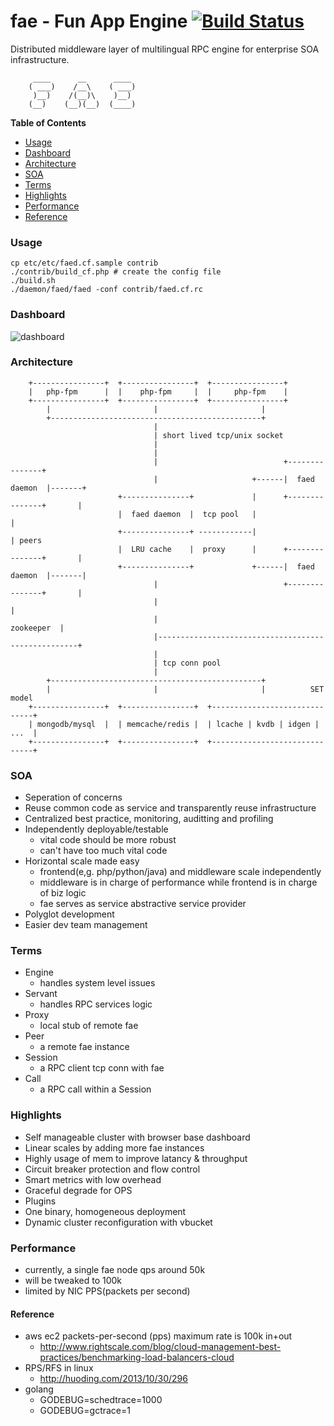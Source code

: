 fae - Fun App Engine [![Build Status](https://travis-ci.org/funkygao/fae.png?branch=master)](https://travis-ci.org/funkygao/fae)
====================
Distributed middleware layer of multilingual RPC engine for enterprise SOA infrastructure.

         ____      __      ____ 
        ( ___)    /__\    ( ___)
         )__)    /(__)\    )__) 
        (__)    (__)(__)  (____)


**Table of Contents**

- [Usage](#usage)
- [Dashboard](#dashboard)
- [Architecture](#status)
- [SOA](#soa)
- [Terms](#terms)
- [Highlights](#highlights)
- [Performance](#perf)
- [Reference](#reference)

### Usage

    cp etc/etc/faed.cf.sample contrib
    ./contrib/build_cf.php # create the config file
    ./build.sh
    ./daemon/faed/faed -conf contrib/faed.cf.rc
                               
### Dashboard

![dashboard](https://raw.githubusercontent.com/funkygao/fae/bar/contrib/resources/dashboard.png)

### Architecture


        +----------------+  +----------------+  +----------------+
        |   php-fpm      |  |    php-fpm     |  |     php-fpm    |
        +----------------+  +----------------+  +----------------+
            |                       |                       |
            +-----------------------------------------------+
                                    |                        
                                    | short lived tcp/unix socket                        
                                    |                        
                                    |                  
                                    |                            +---------------+
                                    |                     +------|  faed daemon  |-------+
                            +---------------+             |      +---------------+       |
                            |  faed daemon  |  tcp pool   |                              |
                            +---------------+ ------------|                              | peers
                            |  LRU cache    |  proxy      |      +---------------+       |
                            +---------------+             +------|  faed daemon  |-------|
                                    |                            +---------------+       |
                                    |                                                    |
                                    |                                         zookeeper  |
                                    |----------------------------------------------------+
                                    |
                                    | tcp conn pool
                                    |
            +-----------------------------------------------+
            |                       |                       |          SET model
        +----------------+  +----------------+  +------------------------------+
        | mongodb/mysql  |  | memcache/redis |  | lcache | kvdb | idgen | ...  |
        +----------------+  +----------------+  +------------------------------+

### SOA

*   Seperation of concerns
*   Reuse common code as service and transparently reuse infrastructure
*   Centralized best practice, monitoring, auditting and profiling
*   Independently deployable/testable
    - vital code should be more robust
    - can't have too much vital code
*   Horizontal scale made easy
    - frontend(e,g. php/python/java) and middleware scale independently
    - middleware is in charge of performance while frontend is in charge of biz logic
    - fae serves as service abstractive service provider
*   Polyglot development
*   Easier dev team management

### Terms

*   Engine
    - handles system level issues
*   Servant
    - handles RPC services logic
*   Proxy
    - local stub of remote fae
*   Peer
    - a remote fae instance
*   Session
    - a RPC client tcp conn with fae
*   Call
    - a RPC call within a Session

### Highlights

*   Self manageable cluster with browser base dashboard
*   Linear scales by adding more fae instances
*   Highly usage of mem to improve latancy & throughput
*   Circuit breaker protection and flow control
*   Smart metrics with low overhead
*   Graceful degrade for OPS
*   Plugins
*   One binary, homogeneous deployment
*   Dynamic cluster reconfiguration with vbucket

### Performance

*   currently, a single fae node qps around 50k
*   will be tweaked to 100k
*   limited by NIC PPS(packets per second)

#### Reference

*   aws ec2 packets-per-second (pps) maximum rate is 100k in+out
    - http://www.rightscale.com/blog/cloud-management-best-practices/benchmarking-load-balancers-cloud
*   RPS/RFS in linux
    - http://huoding.com/2013/10/30/296
*   golang
    - GODEBUG=schedtrace=1000
    - GODEBUG=gctrace=1

